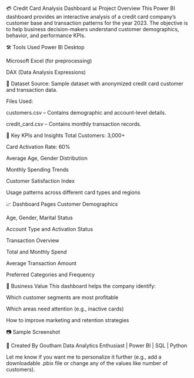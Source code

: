 💳 Credit Card Analysis Dashboard
📊 Project Overview
This Power BI dashboard provides an interactive analysis of a credit card company’s customer base and transaction patterns for the year 2023. The objective is to help business decision-makers understand customer demographics, behavior, and performance KPIs.

🛠️ Tools Used
Power BI Desktop

Microsoft Excel (for preprocessing)

DAX (Data Analysis Expressions)

📁 Dataset
Source: Sample dataset with anonymized credit card customer and transaction data.

Files Used:

customers.csv – Contains demographic and account-level details.

credit_card.csv – Contains monthly transaction records.

📌 Key KPIs and Insights
Total Customers: 3,000+

Card Activation Rate: 60%

Average Age, Gender Distribution

Monthly Spending Trends

Customer Satisfaction Index

Usage patterns across different card types and regions

📈 Dashboard Pages
Customer Demographics

Age, Gender, Marital Status

Account Type and Activation Status

Transaction Overview

Total and Monthly Spend

Average Transaction Amount

Preferred Categories and Frequency

🧠 Business Value
This dashboard helps the company identify:

Which customer segments are most profitable

Which areas need attention (e.g., inactive cards)

How to improve marketing and retention strategies

📷 Sample Screenshot

👤 Created By
Goutham
Data Analytics Enthusiast | Power BI | SQL | Python

Let me know if you want me to personalize it further (e.g., add a downloadable .pbix file or change any of the values like number of customers).
